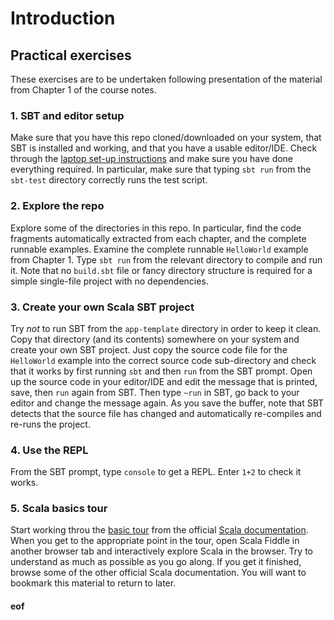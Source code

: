 # Introduction

## Practical exercises

These exercises are to be undertaken following presentation of the material from Chapter 1 of the course notes.


### 1. SBT and editor setup

Make sure that you have this repo cloned/downloaded on your system, that SBT is installed and working, and that you have a usable editor/IDE. Check through the [laptop set-up instructions](../Setup.md) and make sure you have done everything required. In particular, make sure that typing `sbt run` from the `sbt-test` directory correctly runs the test script.

### 2. Explore the repo

Explore some of the directories in this repo. In particular, find the code fragments automatically extracted from each chapter, and the complete runnable examples. Examine the complete runnable `HelloWorld` example from Chapter 1. Type `sbt run` from the relevant directory to compile and run it. Note that no `build.sbt` file or fancy directory structure is required for a simple single-file project with no dependencies.

### 3. Create your own Scala SBT project

Try *not* to run SBT from the `app-template` directory in order to keep it clean. Copy that directory (and its contents) somewhere on your system and create your own SBT project. Just copy the source code file for the `HelloWorld` example into the correct source code sub-directory and check that it works by first running `sbt` and then `run` from the SBT prompt. Open up the source code in your editor/IDE and edit the message that is printed, save, then `run` again from SBT. Then type `~run` in SBT, go back to your editor and change the message again. As you save the buffer, note that SBT detects that the source file has changed and automatically re-compiles and re-runs the project.

### 4. Use the REPL

From the SBT prompt, type `console` to get a REPL. Enter `1+2` to check it works. 

### 5. Scala basics tour

Start working throu the [basic tour](https://docs.scala-lang.org/tour/tour-of-scala.html) from the official [Scala documentation](http://docs.scala-lang.org/). When you get to the appropriate point in the tour, open Scala Fiddle in another browser tab and interactively explore Scala in the browser. Try to understand as much as possible as you go along. If you get it finished, browse some of the other official Scala documentation. You will want to bookmark this material to return to later.


#### eof



